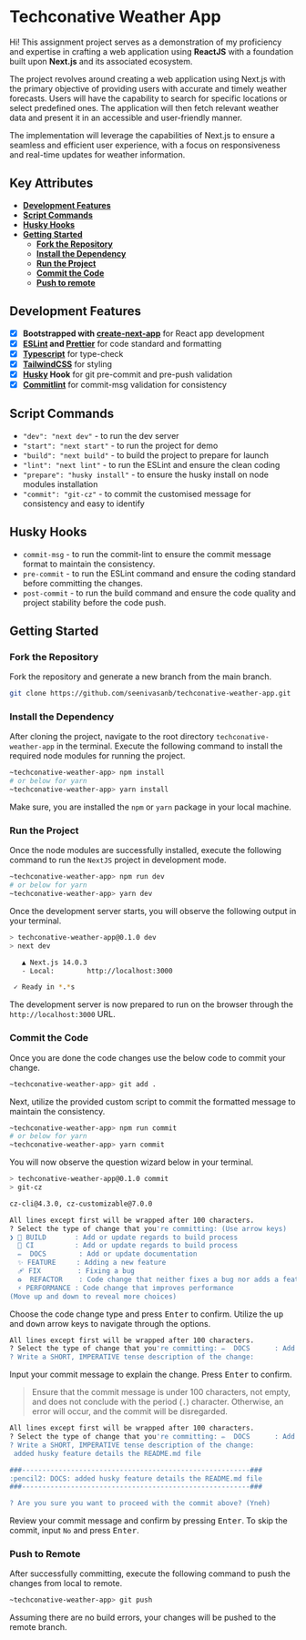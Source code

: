 # Techconative Weather App

Hi! This assignment project serves as a demonstration of my proficiency and expertise in crafting a web application using **ReactJS** with a foundation built upon **Next.js** and its associated ecosystem.

The project revolves around creating a web application using Next.js with the primary objective of providing users with accurate and timely weather forecasts. Users will have the capability to search for specific locations or select predefined ones. The application will then fetch relevant weather data and present it in an accessible and user-friendly manner.

The implementation will leverage the capabilities of Next.js to ensure a seamless and efficient user experience, with a focus on responsiveness and real-time updates for weather information.

## Key Attributes

- **[Development Features](#development-features)**
- **[Script Commands](#script-commands)**
- **[Husky Hooks](#husky-hooks)**
- **[Getting Started](#getting-started)**
  - **[Fork the Repository](#fork-the-repository)**
  - **[Install the Dependency](#install-the-dependency)**
  - **[Run the Project](#run-the-project)**
  - **[Commit the Code](#commit-the-code)**
  - **[Push to remote](#push-to-remote)**

## Development Features

- [x] **Bootstrapped with [create-next-app][cna-link]** for React app development
- [x] **[ESLint][eslint-link] and [Prettier][prettier-link]** for code standard and formatting
- [x] **[Typescript][typescript-link]** for type-check
- [x] **[TailwindCSS][tailwind-link]** for styling
- [x] **[Husky][husky-link] Hook** for git pre-commit and pre-push validation
- [x] **[Commitlint][commitlint-link]** for commit-msg validation for consistency

## Script Commands

- <code>"dev": "next dev"</code> - to run the dev server
- <code>"start": "next start"</code> - to run the project for demo
- <code>"build": "next build"</code> - to build the project to prepare for launch
- <code>"lint": "next lint"</code> - to run the ESLint and ensure the clean coding
- <code>"prepare": "husky install"</code> - to ensure the husky install on node modules installation
- <code>"commit": "git-cz"</code> - to commit the customised message for consistency and easy to identify

## Husky Hooks

- <code>commit-msg</code> - to run the commit-lint to ensure the commit message format to maintain the consistency.
- <code>pre-commit</code> - to run the ESLint command and ensure the coding standard before committing the changes.
- <code>post-commit</code> - to run the build command and ensure the code quality and project stability before the code push.

## Getting Started

### Fork the Repository

Fork the repository and generate a new branch from the main branch.

```bash
git clone https://github.com/seenivasanb/techconative-weather-app.git
```

### Install the Dependency

After cloning the project, navigate to the root directory `techconative-weather-app` in the terminal. Execute the following command to install the required node modules for running the project.

```bash
~techconative-weather-app> npm install
# or below for yarn
~techconative-weather-app> yarn install
```

Make sure, you are installed the `npm` or `yarn` package in your local machine.

### Run the Project

Once the node modules are successfully installed, execute the following command to run the `NextJS` project in development mode.

```bash
~techconative-weather-app> npm run dev
# or below for yarn
~techconative-weather-app> yarn dev
```

Once the development server starts, you will observe the following output in your terminal.

```bash
> techconative-weather-app@0.1.0 dev
> next dev

   ▲ Next.js 14.0.3
   - Local:        http://localhost:3000

 ✓ Ready in *.*s
```

The development server is now prepared to run on the browser through the `http://localhost:3000` URL.

### Commit the Code

Once you are done the code changes use the below code to commit your change.

```bash
~techconative-weather-app> git add .
```

Next, utilize the provided custom script to commit the formatted message to maintain the consistency.

```bash
~techconative-weather-app> npm run commit
# or below for yarn
~techconative-weather-app> yarn commit
```

You will now observe the question wizard below in your terminal.

```bash
> techconative-weather-app@0.1.0 commit
> git-cz

cz-cli@4.3.0, cz-customizable@7.0.0

All lines except first will be wrapped after 100 characters.
? Select the type of change that you're committing: (Use arrow keys)
❯ 🚀 BUILD       : Add or update regards to build process
  💚 CI          : Add or update regards to build process
  ✏️  DOCS        : Add or update documentation
  ✨ FEATURE     : Adding a new feature
  🩹 FIX         : Fixing a bug
  ♻️  REFACTOR    : Code change that neither fixes a bug nor adds a feature
  ⚡️ PERFORMANCE : Code change that improves performance
(Move up and down to reveal more choices)
```

Choose the code change type and press <kbd>Enter</kbd> to confirm. Utilize the <kbd>up</kbd> and <kbd>down</kbd> arrow keys to navigate through the options.

```bash
All lines except first will be wrapped after 100 characters.
? Select the type of change that you're committing: ✏️  DOCS      : Add or update documentation
? Write a SHORT, IMPERATIVE tense description of the change:

```

Input your commit message to explain the change. Press <kbd>Enter</kbd> to confirm.

> Ensure that the commit message is under 100 characters, not empty, and does not conclude with the period (`.`) character. Otherwise, an error will occur, and the commit will be disregarded.

```bash
All lines except first will be wrapped after 100 characters.
? Select the type of change that you're committing: ✏️  DOCS      : Add or update documentation
? Write a SHORT, IMPERATIVE tense description of the change:
 added husky feature details the README.md file

###--------------------------------------------------------###
:pencil2: DOCS: added husky feature details the README.md file
###--------------------------------------------------------###

? Are you sure you want to proceed with the commit above? (Yneh)

```

Review your commit message and confirm by pressing <kbd>Enter</kbd>. To skip the commit, input `No` and press <kbd>Enter</kbd>.

### Push to Remote

After successfully committing, execute the following command to push the changes from local to remote.

```bash
~techconative-weather-app> git push
```

Assuming there are no build errors, your changes will be pushed to the remote branch.

[cna-link]: https://github.com/vercel/next.js/tree/canary/packages/create-next-app
[eslint-link]: https://nextjs.org/docs/pages/building-your-application/configuring/eslint
[prettier-link]: https://nextjs.org/docs/pages/building-your-application/configuring/eslint#prettier
[typescript-link]: https://nextjs.org/docs/pages/building-your-application/configuring/typescript
[tailwind-link]: https://nextjs.org/docs/pages/building-your-application/styling/tailwind-css
[husky-link]: https://typicode.github.io/husky/
[commitlint-link]: https://commitlint.js.org/
